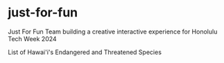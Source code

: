 # just-for-fun

Just For Fun Team building a creative interactive experience for Honolulu Tech Week 2024

List of Hawai'i's Endangered and Threatened Species